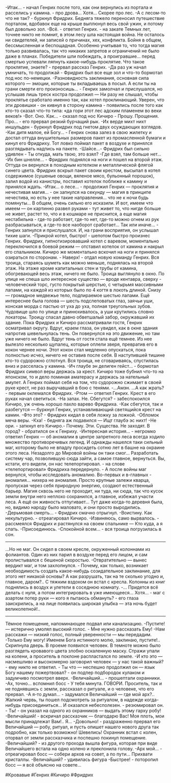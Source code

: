 -Итак... - начал Генрих после того, как они вернулись из портала и расселись у камина. - про дрова... Хотя... Скорее про лес.
-А с лесом-то что не так? - буркнул Фридрих. Бедняга тяжело переносил путешествие порталом, вдобавок еще на крыше выплюнул весь свой ужин, и потому был довольно зол.
-Всё. - ответил Генрих. - на закате Темных лет, точнее никто не помнит, в этом лесу шла настоящая война. Не осталось ни свидетелей, ни записей о причинах, хех, конфликта. Бойня в общем, бессмысленная и беспощадная. Особенно учитывая то, что тогда магия только развивалась, так что никаких запретов и ограничений не было даже в планах. Победители шли побеждать, а проигравшие... перед смертью успевали ляпнуть какое-нибудь проклятие. Что такое проклятие, знаете? - прервал рассказ Генрих.
-Да раз уж начал умничать, то продолжай - Фридрих был все еще зол и что-то бормотал под нос по-немецки.
-Разновидность заклинания, основная сила которого — эмоции, которые ты вкладываешь в посыл. А если ты на грани смерти его произносишь... - Генрих замолчал и прислушался, но услышав лишь треск костра продолжил — Ни разу не слышал, чтобы проклятье сработало именно так, как хотел проклинающий. Уверен, что эти дровишки - он кивнул в сторону камина - появились после того как кто-то сказал что-то типа: «да гори этот лес адским пламенем во веки веков!»
-Вот. Оно. Как... - сказал под нос Кичиро - Прошу. Прощения. Про... - его прервал резкий бурчащий рык.
-Их верде михт нихт иншульден - буркнул Фридрих под гнетом двух осуждающих взглядов.
-Как дитя малое, ей Богу... - Генрих снова залез в свою жилетку и достал оттуда внушительных размеров пакет из промасленной бумаги и кинул его Фридриху.
Тот ловко поймал пакет в воздухе и принялся разглядывать надпись на пакете.
-Шайсе…- Фридрих был сильно удивлен - Ты откуда, мать твою, это взял? 
-Где взял, там больше нет...
-Их бин шнелле… - Фридрих поднялся на ноги и пошел на второй этаж. Оттуда он вернулся в походным котелком и металлической флягой синего цвета. Фридрих вскрыл пакет своим крестом, высыпал в котел содержимое (сушеные овощи, вяленое мясо, бульонный порошок), залил водой из канистры, поставил котелок поближе к камину и принялся ждать.
-Итак... о лесе... - продолжил Генрих — проклятия и нечестивая магия… - он запнулся на секунду — магия в принципе нечестива, но есть у нее такие направления... что не к ночи будь помянуты… В общем, очень сильно его исказили. И вот, имеем что имеем — он картинно развел руками - тут живет то, что нигде больше не живет, растет то, что и в кошмаре не приснится, а еще магия нестабильна - где-то работает, где-то нет, где-то можно огнем из рук разбрасываться, а где-то все наоборот сработает… Так или иначе… - Генрих запнулся и прислушался. И, на грани восприятия, он услышал тихие шаги.
-Прикрой котел, быстро! - шепотом быстро произнес Генрих. Фридрих, гипнотизировавший котел с варевом, моментально переключился в боевой режим — отставил котелок от камина и накрыл его спальником. Кичиро же моментально вскочил на ноги и принялся озираться по сторонам. - Наверх! - отдал новую команду Генрих. Вся троица, стараясь шуметь как можно меньше, поднялась на второй этаж.
На этаже кроме капитальных стен и трубы от камина, обогревающей весь этаж, ничего не было. 
Троица выглянуло в окно. По улице не спеша шло интересное существо — вроде кентавра, сверху - человеческий торс, густо покрытый шерстью, с четырьмя массивными лапами, на каждой из которых было по 4 когтя в локоть длиной. Снизу — громадное медвежье тело, подпираемое шестью лапами. Ещё интереснее была голова — шесть подслеповатых глаз, заячьи уши, конская морда с пастью от уха до уха, полная треугольных зубов. 
Чудовище шло по улице и принюхивалось, а уши крутились словно локаторы. Троицу спасал давно обветшалый забор, окружавший их здание. Пока Фридрих и Кичиро рассматривали гостя, Генрих осматривал округу. Вдруг, краем глаза, он увидел, как в окне здания напротив шевельнулась тень. Он повернулся на это движение, но там уже ничего не было. Вдруг тень от гостя стала ещё темнее. Из нее вылезло несколько щупалец, которые оплели зверя, превратив его в кокон чернее ночи. Этот кокон стал медленно опускаться, пока полностью исчез, ничего не оставив после себя.
В наступившей тишине кто-то судорожно сглотнул. Вся троица, не сговариваясь, спустилась вниз и расселась у камина. 
-Ич глаубе эн делиген гейст… - бормотал Фридрих символ веры держась за крест. Кичиро тоже бубнил что-то на японском, то и дело поминая аматерасу и держась за нательный амулет. А Генрих поймал себя на том, что судорожно сжимает в своей руке крест, не раз выручавший в бою с тенями. 
-...Амэн. …А как жрать? - первым оклемался Фридрих.
-Ртом — ответил Генрих. Крест в его руках начал светиться.
-На запах. Не. Сбегутся? - забеспокоился Кичиро, уж очень хорошо пахло варево Фридриха.
-Как сбегутся, так и разбегутся — буркнул Генрих, устанавливающий светящийся крест на камин.
-Фто это? - Фридрих кидал в себя ложку за ложкой.
-Обломок меча веры.
-Кха! - бедняга аж подавился — Ищт глаубэ эс нихт!
-Не ори. - заткнул его Кичиро.- Почему. Эти. Существа. Не заходят. В город? - обратился он к Генриху.
-Интересная история… - негромко ответил Генрих — об аномалии в центре запретного леса всегда ходило множество противоречивых легенд. И однажды нашелся таки сильный маг, которому было не впадлу просидеть сотню лет в башне на окраине этого леса. Незадолго до Мировой войны он таки смог… Разработать систему чар, позволившую сюда зайти, а самое главное, вернуться. Вы, кстати, его видели, он нас телепортировал. - на слове «телепортировал» Фридриха передернуло. - А после войны маг вернулся, чтобы исследовать аномалию. 
Во-первых и в-главных - аномалия… нихера не аномалия. Просто крупные залежи кварца, пропуская через себя природную энергию, создают естественный барьер. Магия сквозь него не проходит, ни туда, ни сюда, так что кусок земли внутри него неплохо сохранился, а главное, избежал участи леса. А ещё он живность отпугивает… Тут даже когда-то деревня была, но, видимо народу было маловато, и они просто выродились.
-Дерьмовая смерть… - Фридрих смачно отрыгнул.
-Воистину. Как некультурно. - отреагировал Кичиро.
-Извиняюсь, само вырвалось. - рассмеялся Фридрих и растянулся на своем спальнике — Кто куда, а я спать.
-Присоединюсь.
-Спокойной всем… - вся троица погрузилась в сон.  
___
...Но не маг. Он сидел в своем кресле, окруженный колоннами из фолиантов. Один из них парил в воздухе перед его лицом, и сам пролистывался с бешеной скоростью.
-Отвратительно — вынес вердикт маг, и том захлопнулся. - Почему, как только, возникает необходимость создать какое-нибудь созидательное заклинание, для этого нет никакой основы? А как разрушать, так на те сколько угодно и, главное, даром?..
С тяжким вздохом он встал с кресла. Колонны из книг поднялись в воздух и улетели в соседнюю комнату.
-… Придется всё делать с нуля, а потом интегрировать в уже имеющееся… Хотя… - маг с азартом потер руки — кого я пытаюсь обмануть? - его глаза заискрились, а на лице появилась широкая улыбка — эта ночь будет великолепной!..
___
Тёмное помещение, напоминающее подвал или канализацию.
-Пустите! — истерично умолял высокий голос. - Мне нужно рассказать Ему!
-Нам расскажи — низкий голос, полный уверенности — мы передадим.
-Только Ему могу! Именем Бога истинного молю, заклинаю, пустите!..
Скрипнула дверь. В проеме появился человек. В темноте можно было разглядеть кровавого цвета злобно оскаленную маску. Стражи упали на колени, а проситель в поклоне распластался по земле.
-И кто это — насмешливо и высокомерно заговорил человек — у нас такой важный? - ему никто не ответил. - Ты что — неспешно продолжил он — язык Богу нашему пожертвовал? - он подпер подбородок кулаком и задумчиво посмотрел вверх.
-Величайший… - прошептали охранники.
-Ах, точно… вспомнил босс - У тебя минута. ГОВОРИ.
Проситель, так и не поднявшись с земли, рассказал о ритуале, и о человеке, что его прервал.
-А я-то думал... - задумался Величайший — где мой арх?.. Жалкий червь, ты пошел подсмотреть за ритуалом, в надежде когда-нибудь присоединиться… И оказался небесполезен. - резюмировал он. - Ты! - он указал на одного из охранников — выдать этому гарху робу!
-Величайший! - вскричал рассказчик — благодарю Вас! Моя плоть, мои мысли принадлежат Вам!.. Я...
-Довольно! - раздраженно прервал его Величайший — робу, ритуал, и пусть опишет нашего нового друга так подробно, как только возможно! Шевелись!
Охранник встал с колен, оторвал от земли рассказчика и поспешно покинул помещение.
-Величайший? - из другого прохода вышла фигура, которая при виде Величайшего встала на одно колено и преклонила голову.
-Арх мой… - отреагировал босс — собери архов на совет, а по пути… Прихвати кристаллы.
-Величайший? - удивилась фигура
-Быстрее! - поторопил босс — я всё объясню на совете... 

#Кровавые #Генрих #Кичиро #Фридрих 